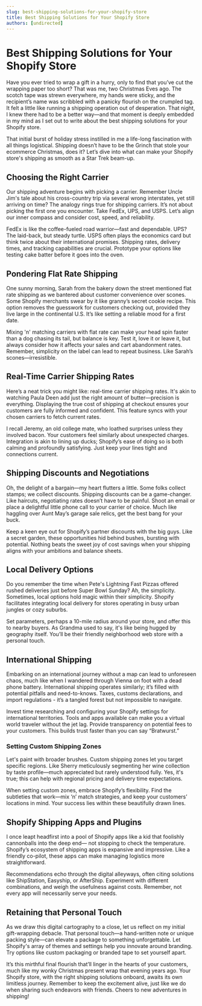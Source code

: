 ```yaml
---
slug: best-shipping-solutions-for-your-shopify-store
title: Best Shipping Solutions for Your Shopify Store
authors: [undirected]
---
```



# Best Shipping Solutions for Your Shopify Store

Have you ever tried to wrap a gift in a hurry, only to find that you’ve cut the wrapping paper too short? That was me, two Christmas Eves ago. The scotch tape was strewn everywhere, my hands were sticky, and the recipient’s name was scribbled with a panicky flourish on the crumpled tag. It felt a little like running a shipping operation out of desperation. That night, I knew there had to be a better way—and that moment is deeply embedded in my mind as I set out to write about the best shipping solutions for your Shopify store. 

That initial burst of holiday stress instilled in me a life-long fascination with all things logistical. Shipping doesn’t have to be the Grinch that stole your ecommerce Christmas, does it? Let’s dive into what can make your Shopify store's shipping as smooth as a Star Trek beam-up.

## Choosing the Right Carrier

Our shipping adventure begins with picking a carrier. Remember Uncle Jim's tale about his cross-country trip via several wrong interstates, yet still arriving on time? The analogy rings true for shipping carriers. It’s not about picking the first one you encounter. Take FedEx, UPS, and USPS. Let’s align our inner compass and consider cost, speed, and reliability.

FedEx is like the coffee-fueled road warrior—fast and dependable. UPS? The laid-back, but steady turtle. USPS often plays the economics card but think twice about their international promises. Shipping rates, delivery times, and tracking capabilities are crucial. Prototype your options like testing cake batter before it goes into the oven.

## Pondering Flat Rate Shipping

One sunny morning, Sarah from the bakery down the street mentioned flat rate shipping as we bantered about customer convenience over scones. Some Shopify merchants swear by it like granny’s secret cookie recipe. This option removes the guesswork for customers checking out, provided they live large in the continental U.S. It’s like setting a reliable mood for a first date.

Mixing 'n' matching carriers with flat rate can make your head spin faster than a dog chasing its tail, but balance is key. Test it, love it or leave it, but always consider how it affects your sales and cart abandonment rates. Remember, simplicity on the label can lead to repeat business. Like Sarah’s scones—irresistible.

## Real-Time Carrier Shipping Rates

Here’s a neat trick you might like: real-time carrier shipping rates. It's akin to watching Paula Deen add just the right amount of butter—precision is everything. Displaying the true cost of shipping at checkout ensures your customers are fully informed and confident. This feature syncs with your chosen carriers to fetch current rates. 

I recall Jeremy, an old college mate, who loathed surprises unless they involved bacon. Your customers feel similarly about unexpected charges. Integration is akin to lining up ducks; Shopify’s ease of doing so is both calming and profoundly satisfying. Just keep your lines tight and connections current.

## Shipping Discounts and Negotiations

Oh, the delight of a bargain—my heart flutters a little. Some folks collect stamps; we collect discounts. Shipping discounts can be a game-changer. Like haircuts, negotiating rates doesn’t have to be painful. Shoot an email or place a delightful little phone call to your carrier of choice. Much like haggling over Aunt May’s garage sale relics, get the best bang for your buck.

Keep a keen eye out for Shopify’s partner discounts with the big guys. Like a secret garden, these opportunities hid behind bushes, bursting with potential. Nothing beats the sweet joy of cost savings when your shipping aligns with your ambitions and balance sheets.

## Local Delivery Options

Do you remember the time when Pete's Lightning Fast Pizzas offered rushed deliveries just before Super Bowl Sunday? Ah, the simplicity. Sometimes, local options hold magic within their simplicity. Shopify facilitates integrating local delivery for stores operating in busy urban jungles or cozy suburbs.

Set parameters, perhaps a 10-mile radius around your store, and offer this to nearby buyers. As Grandma used to say, it's like being hugged by geography itself. You’ll be their friendly neighborhood web store with a personal touch.

## International Shipping

Embarking on an international journey without a map can lead to unforeseen chaos, much like when I wandered through Vienna on foot with a dead phone battery. International shipping operates similarly; it’s filled with potential pitfalls and need-to-knows. Taxes, customs declarations, and import regulations - it’s a tangled forest but not impossible to navigate.

Invest time researching and configuring your Shopify settings for international territories. Tools and apps available can make you a virtual world traveler without the jet lag. Provide transparency on potential fees to your customers. This builds trust faster than you can say “Bratwurst.”

### Setting Custom Shipping Zones

Let's paint with broader brushes. Custom shipping zones let you target specific regions. Like Sherry meticulously segmenting her wine collection by taste profile—much appreciated but rarely understood fully. Yes, it's true; this can help with regional pricing and delivery time expectations.

When setting custom zones, embrace Shopify’s flexibility. Find the subtleties that work—mix ‘n’ match strategies, and keep your customers’ locations in mind. Your success lies within these beautifully drawn lines.

## Shopify Shipping Apps and Plugins

I once leapt headfirst into a pool of Shopify apps like a kid that foolishly cannonballs into the deep end— not stopping to check the temperature. Shopify’s ecosystem of shipping apps is expansive and impressive. Like a friendly co-pilot, these apps can make managing logistics more straightforward.

Recommendations echo through the digital alleyways, often citing solutions like ShipStation, Easyship, or AfterShip. Experiment with different combinations, and weigh the usefulness against costs. Remember, not every app will necessarily serve your needs.

## Retaining that Personal Touch

As we draw this digital cartography to a close, let us reflect on my initial gift-wrapping debacle. That personal touch—a hand-written note or unique packing style—can elevate a package to something unforgettable. Let Shopify's array of themes and settings help you innovate around branding. Try options like custom packaging or branded tape to set yourself apart.

It’s this mirthful final flourish that’ll linger in the hearts of your customers, much like my wonky Christmas present wrap that evening years ago. Your Shopify store, with the right shipping solutions onboard, awaits its own limitless journey. Remember to keep the excitement alive, just like we do when sharing such endeavors with friends. Cheers to new adventures in shipping!